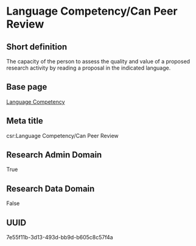 # Language Competency/Can Peer Review
## Short definition
The capacity of the person to assess the quality and value of a proposed research activity by reading a proposal in the indicated language.
## Base page
[Language Competency](../../Objects/Language%20Competency.md)
## Meta title
csr:Language Competency/Can Peer Review
## Research Admin Domain
True
## Research Data Domain
False
## UUID
7e55f11b-3d13-493d-bb9d-b605c8c57f4a
